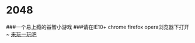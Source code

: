 # 2048
###一个易上瘾的益智小游戏
###请在IE10+ chrome firefox opera浏览器下打开~
[来玩一玩吧](https://margaux7.github.io/2048/index.html)